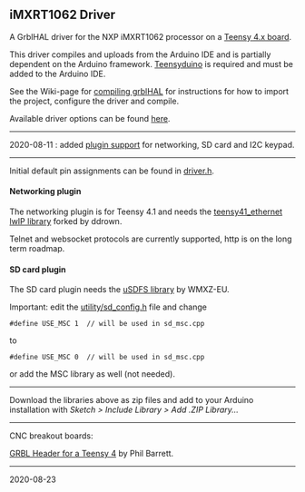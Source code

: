 ## iMXRT1062 Driver

A GrblHAL driver for the NXP iMXRT1062 processor on a [Teensy 4.x board](https://www.pjrc.com/store/teensy40.html).

This driver compiles and uploads from the Arduino IDE and is partially dependent on the Arduino framework. [Teensyduino](https://www.pjrc.com/teensy/td_download.html) is required and must be added to the Arduino IDE.

See the Wiki-page for [compiling grblHAL](https://github.com/terjeio/grblHAL/wiki/Compiling-GrblHAL) for instructions for how to import the project, configure the driver and compile.

Available driver options can be found [here](main/my_machine.h).

---

2020-08-11 : added [plugin support](../../plugins) for networking, SD card and I2C keypad.

---

Initial default pin assignments can be found in [driver.h](main/driver.h).

#### Networking plugin

The networking plugin is for Teensy 4.1 and needs the [teensy41_ethernet lwIP library](https://github.com/ddrown/teensy41_ethernet) forked by ddrown.

Telnet and websocket protocols are currently supported, http is on the long term roadmap.

#### SD card plugin

The SD card plugin needs the [uSDFS library](https://github.com/WMXZ-EU/uSDFS) by WMXZ-EU.

Important: edit the [utility/sd_config.h](https://github.com/WMXZ-EU/uSDFS/blob/master/src/utility/sd_config.h) file and change

`#define USE_MSC 1	// will be used in sd_msc.cpp`

to

`#define USE_MSC 0	// will be used in sd_msc.cpp`

or add the MSC library as well \(not needed\).

---

Download the libraries above as zip files and add to your Arduino installation with _Sketch > Include Library > Add .ZIP Library..._

---

CNC breakout boards:

[GRBL Header for a Teensy 4](https://github.com/phil-barrett/grbl-teensy-4) by Phil Barrett.

---
2020-08-23
